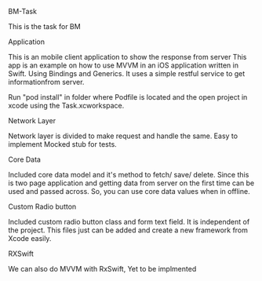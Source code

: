 BM-Task

This is the task for BM

Application

This is an mobile client application to show the response from server This app is an example on how to use MVVM in an iOS application written in Swift. Using Bindings and Generics. It uses a simple restful service to get informationfrom server.

Run "pod install" in folder where Podfile is located and the open project in xcode using the Task.xcworkspace.

Network Layer

Network layer is divided to make request and handle the same. Easy to implement Mocked stub for tests.

Core Data

Included core data model and it's method to fetch/ save/ delete. Since this is two page application and getting data from server on the first time can be used and passed across. So, you can use core data values when in offline.

Custom Radio button

Included custom radio button class and form text field. It is independent of the project. This files just can be added and create a new framework from Xcode easily.

RXSwift

We can also do MVVM with RxSwift, Yet to be implmented
